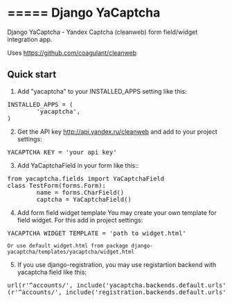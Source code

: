 =====
Django YaCaptcha
=====

Django YaCaptcha - Yandex Captcha (cleanweb) form field/widget integration app.

Uses https://github.com/coagulant/cleanweb

Quick start
-----------

1. Add "yacaptcha" to your INSTALLED_APPS setting like this:
<pre>
INSTALLED_APPS = (
        'yacaptcha',
)
</pre>

2. Get the API key http://api.yandex.ru/cleanweb and add to your project settings:
<pre>
YACAPTCHA_KEY = 'your_api_key'
</pre>

3. Add YaCaptchaField in your form like this::
<pre>
from yacaptcha.fields import YaCaptchaField
class TestForm(forms.Form):
        name = forms.CharField()
        captcha = YaCaptchaField()
</pre>
4. Add form field widget template
    You may create your own template for field widget. For this add in project settings:
<pre>
YACAPTCHA_WIDGET_TEMPLATE = 'path_to_widget.html'
</pre>
    Or use default widget.html from package django-yacaptcha/templates/yacaptcha/widget.html

5. If you use django-registration, you may use registartion backend with yacaptcha field like this:
<pre>
url(r'^accounts/', include('yacaptcha.backends.default.urls')), # yacaptcha backend for registration form
(r'^accounts/', include('registration.backends.default.urls')),
</pre>
